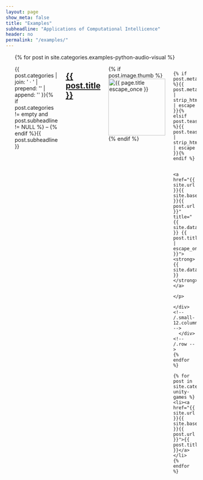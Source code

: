 ```yaml
---
layout: page
show_meta: false
title: "Examples"
subheadline: "Applications of Computational Intellicence"
header: no
permalink: "/examples/"
---
```


<ul>
	{% for post in site.categories.examples-python-audio-visual %}
	  <div class="row">
		<div class="small-12 columns b60">
		  <p class="subheadline">{{ post.categories | join: ' &middot; ' | prepend: '<span class="subheader">' | append: '</span>' }}{% if post.categories != empty and post.subheadline != NULL %} – {% endif %}{{ post.subheadline }}</p>
		  <h2><a href="{{ site.url }}{{ site.baseurl }}{{ post.url }}">{{ post.title }}</a></h2>
		  <p>
			{% if post.image.thumb %}<a href="{{ site.url }}{{ site.baseurl }}{{ post.url }}" title="{{ post.title | escape_once }}"><img src="{{ site.urlimg }}{{ post.image.thumb }}" class="alignleft" width="150" height="150" alt="{{ page.title escape_once }}"></a>{% endif %}

			{% if post.meta_description %}{{ post.meta_description | strip_html | escape }}{% elsif post.teaser %}{{ post.teaser | strip_html | escape }}{% endif %}

			<a href="{{ site.url }}{{ site.baseurl }}{{ post.url }}" title="{{ site.data.language.read }} {{ post.title | escape_once }}"><strong>{{ site.data.language.read_more }}</strong></a>
		  </p>
		</div><!-- /.small-12.columns -->
	  </div><!-- /.row -->
    {% endfor %}
	
	{% for post in site.categories.examples-unity-games %}
    <li><a href="{{ site.url }}{{ site.baseurl }}{{ post.url }}">{{ post.title }}</a></li>
    {% endfor %}
</ul>